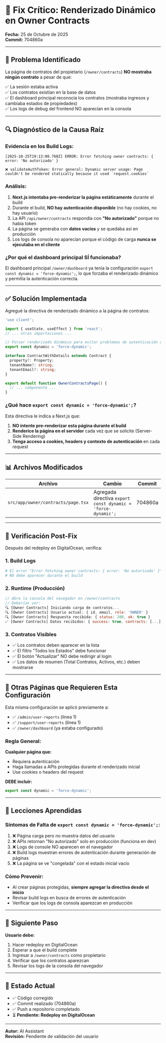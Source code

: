 # 🔧 Fix Crítico: Renderizado Dinámico en Owner Contracts

**Fecha:** 25 de Octubre de 2025  
**Commit:** 704860a

---

## 🎯 **Problema Identificado**

La página de contratos del propietario (`/owner/contracts`) **NO mostraba ningún contrato** a pesar de que:

✅ La sesión estaba activa  
✅ Los contratos existían en la base de datos  
✅ El dashboard principal reconocía los contratos (mostraba ingresos y cambiaba estados de propiedades)  
✅ Los logs de debug del frontend NO aparecían en la consola

---

## 🔍 **Diagnóstico de la Causa Raíz**

### Evidencia en los Build Logs:

```
[2025-10-25T19:13:00.768Z] ERROR: Error fetching owner contracts: { error: 'No autorizado' }

❌ validateAuthToken: Error general: Dynamic server usage: Page couldn't be rendered statically because it used `request.cookies`
```

### Análisis:

1. **Next.js intentaba pre-renderizar la página estáticamente** durante el build
2. Durante el build, **NO hay autenticación disponible** (no hay cookies, no hay usuario)
3. La API `/api/owner/contracts` respondía con **"No autorizado"** porque no había token
4. La página se generaba con **datos vacíos** y se quedaba así en producción
5. Los logs de consola no aparecían porque el código de carga **nunca se ejecutaba en el cliente**

### ¿Por qué el dashboard principal SÍ funcionaba?

El dashboard principal `/owner/dashboard` ya tenía la configuración `export const dynamic = 'force-dynamic';`, lo que forzaba el renderizado dinámico y permitía la autenticación correcta.

---

## ✅ **Solución Implementada**

Agregué la directiva de renderizado dinámico a la página de contratos:

```typescript
'use client';

import { useState, useEffect } from 'react';
// ... otras importaciones ...

// Forzar renderizado dinámico para evitar problemas de autenticación durante build
export const dynamic = 'force-dynamic';

interface ContractWithDetails extends Contract {
  property?: Property;
  tenantName?: string;
  tenantEmail?: string;
}

export default function OwnerContractsPage() {
  // ... componente ...
}
```

### ¿Qué hace `export const dynamic = 'force-dynamic';`?

Esta directiva le indica a Next.js que:

1. **NO intente pre-renderizar esta página durante el build**
2. **Renderice la página en el servidor** cada vez que se solicite (Server-Side Rendering)
3. **Tenga acceso a cookies, headers y contexto de autenticación** en cada request

---

## 📊 **Archivos Modificados**

| Archivo                            | Cambio                                                       | Commit  |
| ---------------------------------- | ------------------------------------------------------------ | ------- |
| `src/app/owner/contracts/page.tsx` | Agregada directiva `export const dynamic = 'force-dynamic';` | 704860a |

---

## 🧪 **Verificación Post-Fix**

Después del redeploy en DigitalOcean, verifica:

### 1. Build Logs

```bash
# El error "Error fetching owner contracts: { error: 'No autorizado' }"
# NO debe aparecer durante el build
```

### 2. Runtime (Producción)

```javascript
// Abre la consola del navegador en /owner/contracts
// Deberías ver:
🔍 [Owner Contracts] Iniciando carga de contratos...
🔍 [Owner Contracts] Usuario actual: { id, email, role: 'OWNER' }
🔍 [Owner Contracts] Respuesta recibida: { status: 200, ok: true }
✅ [Owner Contracts] Datos recibidos: { success: true, contracts: [...] }
```

### 3. Contratos Visibles

- ✅ Los contratos deben aparecer en la lista
- ✅ El filtro "Todos los Estados" debe funcionar
- ✅ El botón "Actualizar" NO debe redirigir al login
- ✅ Los datos de resumen (Total Contratos, Activos, etc.) deben mostrarse

---

## 🔄 **Otras Páginas que Requieren Esta Configuración**

Esta misma configuración se aplicó previamente a:

- ✅ `/admin/user-reports` (línea 1)
- ✅ `/support/user-reports` (línea 1)
- ✅ `/owner/dashboard` (ya estaba configurado)

### Regla General:

**Cualquier página que:**

- Requiera autenticación
- Haga llamadas a APIs protegidas durante el renderizado inicial
- Use cookies o headers del request

**DEBE incluir:**

```typescript
export const dynamic = 'force-dynamic';
```

---

## 📝 **Lecciones Aprendidas**

### Síntomas de Falta de `export const dynamic = 'force-dynamic';`:

1. ❌ Página carga pero no muestra datos del usuario
2. ❌ APIs retornan "No autorizado" solo en producción (funciona en dev)
3. ❌ Logs de console NO aparecen en el navegador
4. ❌ Build logs muestran errores de autenticación durante generación de páginas
5. ❌ La página se ve "congelada" con el estado inicial vacío

### Cómo Prevenir:

- Al crear páginas protegidas, **siempre agregar la directiva desde el inicio**
- Revisar build logs en busca de errores de autenticación
- Verificar que los logs de consola aparezcan en producción

---

## 🎯 **Siguiente Paso**

**Usuario debe:**

1. Hacer redeploy en DigitalOcean
2. Esperar a que el build complete
3. Ingresar a `/owner/contracts` como propietario
4. Verificar que los contratos aparezcan
5. Revisar los logs de la consola del navegador

---

## 📌 **Estado Actual**

- ✅ Código corregido
- ✅ Commit realizado (704860a)
- ✅ Push a repositorio completado
- ⏳ **Pendiente: Redeploy en DigitalOcean**

---

**Autor:** AI Assistant  
**Revisión:** Pendiente de validación del usuario

